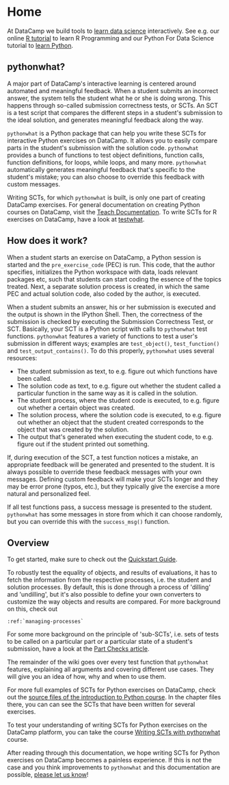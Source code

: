 Home
====

At DataCamp we build tools to [learn data science](https://www.datacamp.com) interactively. See e.g. our online [R tutorial](https://www.datacamp.com/courses/free-introduction-to-r) to learn R Programming and our Python For Data Science tutorial to [learn Python](https://www.datacamp.com/courses/intro-to-python-for-data-science).

pythonwhat?
-----------

A major part of DataCamp's interactive learning is centered around automated and meaningful feedback. When a student submits an incorrect answer, the system tells the student what he or she is doing wrong. This happens through so-called submission correctness tests, or SCTs. An SCT is a test script that compares the different steps in a student's submission to the ideal solution, and generates meaningful feedback along the way.

`pythonwhat` is a Python package that can help you write these SCTs for interactive Python exercises on DataCamp. It allows you to easily compare parts in the student's submission with the solution code. `pythonwhat` provides a bunch of functions to test object definitions, function calls, function definitions, for loops, while loops, and many more. `pythonwhat` automatically generates meaningful feedback that's specific to the student's mistake; you can also choose to override this feedback with custom messages.

Writing SCTs, for which `pythonwhat` is built, is only one part of creating DataCamp exercises. For general documentation on creating Python courses on DataCamp, visit the [Teach Documentation](https://www.datacamp.com/teach/documentation). To write SCTs for R exercises on DataCamp, have a look at [testwhat](https://github.com/datacamp/testwhat).

How does it work?
-----------------

When a student starts an exercise on DataCamp, a Python session is started and the `pre_exercise_code` (PEC) is run. This code, that the author specifies, initializes the Python workspace with data, loads relevant packages etc, such that students can start coding the essence of the topics treated. Next, a separate solution process is created, in which the same PEC and actual solution code, also coded by the author, is executed.

When a student submits an answer, his or her submission is executed and the output is shown in the IPython Shell. Then, the correctness of the submission is checked by executing the Submission Correctness Test, or SCT. Basically, your SCT is a Python script with calls to `pythonwhat` test functions. `pythonwhat` features a variety of functions to test a user's submission in different ways; examples are `test_object()`, `test_function()` and `test_output_contains()`. To do this properly, `pythonwhat` uses several resources:

- The student submission as text, to e.g. figure out which functions have been called.
- The solution code as text, to e.g. figure out whether the student called a particular function in the same way as it is called in the solution.
- The student process, where the student code is executed, to e.g. figure out whether a certain object was created.
- The solution process, where the solution code is executed, to e.g. figure out whether an object that the student created corresponds to the object that was created by the solution.
- The output that's generated when executing the student code, to e.g. figure out if the student printed out something.

If, during execution of the SCT, a test function notices a mistake, an appropriate feedback will be generated and presented to the student. It is always possible to override these feedback messages with your own messages. Defining custom feedback will make your SCTs longer and they may be error prone (typos, etc.), but they typically give the exercise a more natural and personalized feel.

If all test functions pass, a success message is presented to the student. `pythonwhat` has some messages in store from which it can choose randomly, but you can override this with the `success_msg()` function.

Overview
--------

To get started, make sure to check out the [Quickstart Guide](quickstart_guide.md).

To robustly test the equality of objects, and results of evaluations, it has to fetch the information from the respective processes, i.e. the student and solution processes. By default, this is done through a process of 'dilling' and 'undilling', but it's also possible to define your own converters to customize the way objects and results are compared. For more background on this, check out 

```eval_rst
:ref:`managing-processes` 
```

For some more background on the principle of 'sub-SCTs', i.e. sets of tests to be called on a particular part or a particular state of a student's submission, have a look at the [Part Checks article](part_checks.rst).

The remainder of the wiki goes over every test function that `pythonwhat` features, explaining all arguments and covering different use cases. They will give you an idea of how, why and when to use them.

For more full examples of SCTs for Python exercises on DataCamp, check out the [source files of the introduction to Python course](http://www.github.com/datacamp/courses-intro-to-python). In the chapter files there, you can can see the SCTs that have been written for several exercises.

To test your understanding of writing SCTs for Python exercises on the DataCamp platform, you can take the course [Writing SCTs with pythonwhat](https://www.datacamp.com/courses/writing-scts-with-pythonwhat) course.

After reading through this documentation, we hope writing SCTs for Python exercises on DataCamp becomes a painless experience. If this is not the case and you think improvements to `pythonwhat` and this documentation are possible, [please let us know](mailto:content-engineering@datacamp.com)!
